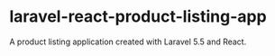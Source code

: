 # laravel-react-product-listing-app
A product listing application created with Laravel 5.5 and React.
